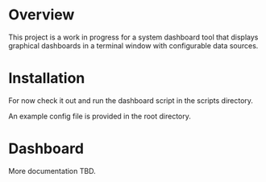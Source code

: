 Overview
========

This project is a work in progress for a system dashboard tool that displays graphical dashboards in a terminal window with configurable data sources.


Installation
============

For now check it out and run the dashboard script in the scripts directory.

An example config file is provided in the root directory.

Dashboard
=========

More documentation TBD.

